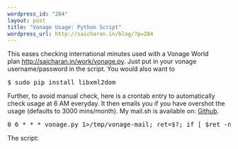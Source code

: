 ```yaml
--- 
wordpress_id: "284"
layout: post
title: "Vonage Usage: Python Script"
wordpress_url: http://saicharan.in/blog/?p=284
---
```

This eases checking international minutes used with a Vonage World plan <a href="http://saicharan.in/work/vonage.py" target="_blank">http://saicharan.in/work/vonage.py</a>. Just put in your vonage username/password in the script. You would also want to


 <pre class="brush: shell">$ sudo pip install libxml2dom</pre>


Further, to avoid manual check, here is a crontab entry to automatically check usage at 6 AM everyday. It then emails you if you have overshot the usage (defaults to 3000 mins/month). My mail.sh is available on: <a href="https://github.com/scharan/Goodies/blob/master/mail.sh" target="_blank">Github</a>.


 <pre class="brush: shell">0 6 * * * vonage.py 1&gt;/tmp/vonage-mail; ret=$?; if [ $ret -ne 0 ]; then mail.sh "Vonage Usage: $ret" /tmp/vonage-mail; fi</pre>


The script:
<script type="text/javascript" src="http://gist-it.appspot.com/github/scharan/Goodies/raw/master/vonage.py"></script>
<!--script src="https://gist.github.com/1137615.js"> Vonage Usage Gist </script-->

